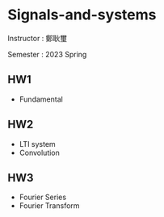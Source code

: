 # Signals-and-systems

Instructor : 鄭耿璽

Semester : 2023 Spring

## HW1
- Fundamental

## HW2
- LTI system
- Convolution

## HW3
- Fourier Series
- Fourier Transform
